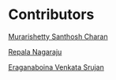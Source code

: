 # Contributors

[ Murarishetty Santhosh Charan ](https://github.com/santhoshcharan-001)

[ Repala Nagaraju ](https://github.com/nagaraju6242)

[ Eraganaboina Venkata Srujan ](https://github.com/evsrujan)
